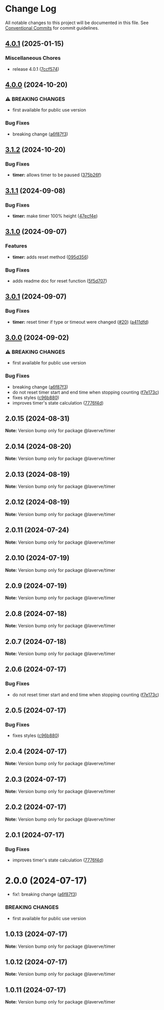 # Change Log

All notable changes to this project will be documented in this file.
See [Conventional Commits](https://conventionalcommits.org) for commit guidelines.

## [4.0.1](https://github.com/laverve/ui-toolbox/compare/timer-v4.0.0...timer-v4.0.1) (2025-01-15)


### Miscellaneous Chores

* release 4.0.1 ([7ccf574](https://github.com/laverve/ui-toolbox/commit/7ccf574d6ce3c8c4c77bfd258def5feebeea4b4b))

## [4.0.0](https://github.com/laverve/ui-toolbox/compare/timer-v3.1.2...timer-v4.0.0) (2024-10-20)


### ⚠ BREAKING CHANGES

* first available for public use version

### Bug Fixes

* breaking change ([a6f87f3](https://github.com/laverve/ui-toolbox/commit/a6f87f3a879e45a59b48a66b2a5de57217642fb7))

## [3.1.2](https://github.com/laverve/ui-toolbox/compare/timer-v3.1.1...timer-v3.1.2) (2024-10-20)


### Bug Fixes

* **timer:** allows timer to be paused ([375b26f](https://github.com/laverve/ui-toolbox/commit/375b26f3448c6c07f4054080ebb86bfcaaa9d59f))

## [3.1.1](https://github.com/laverve/ui-toolbox/compare/timer-v3.1.0...timer-v3.1.1) (2024-09-08)


### Bug Fixes

* **timer:** make timer 100% height ([47ecf4e](https://github.com/laverve/ui-toolbox/commit/47ecf4e71af5a7881d9bc7e290c207db98bc9a85))

## [3.1.0](https://github.com/laverve/ui-toolbox/compare/timer-v3.0.1...timer-v3.1.0) (2024-09-07)


### Features

* **timer:** adds reset method ([095d356](https://github.com/laverve/ui-toolbox/commit/095d3562a263caf25c1dbb92817a0ec6c90f686b))


### Bug Fixes

* adds readme doc for reset function ([5f5d707](https://github.com/laverve/ui-toolbox/commit/5f5d707e894a761aceaeb427147b42c49f7c067b))

## [3.0.1](https://github.com/laverve/ui-toolbox/compare/timer-v3.0.0...timer-v3.0.1) (2024-09-07)


### Bug Fixes

* **timer:** reset timer if type or timeout were changed ([#20](https://github.com/laverve/ui-toolbox/issues/20)) ([a411dfd](https://github.com/laverve/ui-toolbox/commit/a411dfd2112a0513ee3cde8e952e38f7cc92611a))

## [3.0.0](https://github.com/laverve/ui-toolbox/compare/timer-v2.0.15...timer-v3.0.0) (2024-09-02)


### ⚠ BREAKING CHANGES

* first available for public use version

### Bug Fixes

* breaking change ([a6f87f3](https://github.com/laverve/ui-toolbox/commit/a6f87f3a879e45a59b48a66b2a5de57217642fb7))
* do not reset timer start and end time when stopping counting ([f7e173c](https://github.com/laverve/ui-toolbox/commit/f7e173cf5326e3afb537014810fceff3465a44f8))
* fixes styles ([c96b880](https://github.com/laverve/ui-toolbox/commit/c96b88020b9176af56f20681482c34fcf7689d54))
* improves timer's state calculation ([7776f4d](https://github.com/laverve/ui-toolbox/commit/7776f4d57cc2eaa31acc9e2acc952d044b7065ea))

## 2.0.15 (2024-08-31)

**Note:** Version bump only for package @laverve/timer

## 2.0.14 (2024-08-20)

**Note:** Version bump only for package @laverve/timer

## 2.0.13 (2024-08-19)

**Note:** Version bump only for package @laverve/timer

## 2.0.12 (2024-08-19)

**Note:** Version bump only for package @laverve/timer

## 2.0.11 (2024-07-24)

**Note:** Version bump only for package @laverve/timer

## 2.0.10 (2024-07-19)

**Note:** Version bump only for package @laverve/timer

## 2.0.9 (2024-07-19)

**Note:** Version bump only for package @laverve/timer

## 2.0.8 (2024-07-18)

**Note:** Version bump only for package @laverve/timer

## 2.0.7 (2024-07-18)

**Note:** Version bump only for package @laverve/timer

## 2.0.6 (2024-07-17)

### Bug Fixes

-   do not reset timer start and end time when stopping counting ([f7e173c](https://github.com/laverve/ui-toolbox/commit/f7e173cf5326e3afb537014810fceff3465a44f8))

## 2.0.5 (2024-07-17)

### Bug Fixes

-   fixes styles ([c96b880](https://github.com/laverve/ui-toolbox/commit/c96b88020b9176af56f20681482c34fcf7689d54))

## 2.0.4 (2024-07-17)

**Note:** Version bump only for package @laverve/timer

## 2.0.3 (2024-07-17)

**Note:** Version bump only for package @laverve/timer

## 2.0.2 (2024-07-17)

**Note:** Version bump only for package @laverve/timer

## 2.0.1 (2024-07-17)

### Bug Fixes

-   improves timer's state calculation ([7776f4d](https://github.com/laverve/ui-toolbox/commit/7776f4d57cc2eaa31acc9e2acc952d044b7065ea))

# 2.0.0 (2024-07-17)

-   fix!: breaking change ([a6f87f3](https://github.com/laverve/ui-toolbox/commit/a6f87f3a879e45a59b48a66b2a5de57217642fb7))

### BREAKING CHANGES

-   first available for public use version

## 1.0.13 (2024-07-17)

**Note:** Version bump only for package @laverve/timer

## 1.0.12 (2024-07-17)

**Note:** Version bump only for package @laverve/timer

## 1.0.11 (2024-07-17)

**Note:** Version bump only for package @laverve/timer
